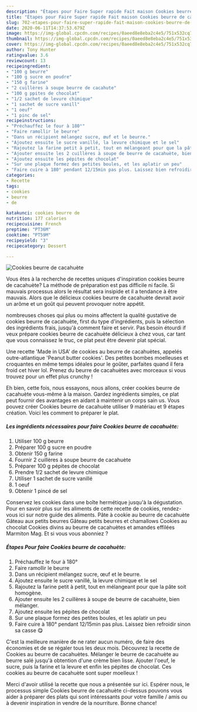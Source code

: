 ```yaml
---
description: "Étapes pour Faire Super rapide Fait maison Cookies beurre de cacahuète"
title: "Étapes pour Faire Super rapide Fait maison Cookies beurre de cacahuète"
slug: 702-etapes-pour-faire-super-rapide-fait-maison-cookies-beurre-de-cacahuete
date: 2020-06-11T14:37:53.679Z
image: https://img-global.cpcdn.com/recipes/0aeed8e8eba2c4e5/751x532cq70/cookies-beurre-de-cacahuete-photo-principale-de-la-recette.jpg
thumbnail: https://img-global.cpcdn.com/recipes/0aeed8e8eba2c4e5/751x532cq70/cookies-beurre-de-cacahuete-photo-principale-de-la-recette.jpg
cover: https://img-global.cpcdn.com/recipes/0aeed8e8eba2c4e5/751x532cq70/cookies-beurre-de-cacahuete-photo-principale-de-la-recette.jpg
author: Tony Hunter
ratingvalue: 3.6
reviewcount: 13
recipeingredient:
- "100 g beurre"
- "100 g sucre en poudre"
- "150 g farine"
- "2 cuillères à soupe beurre de cacahute"
- "100 g ppites de chocolat"
- "1/2 sachet de levure chimique"
- "1 sachet de sucre vanill"
- "1 oeuf"
- "1 pinc de sel"
recipeinstructions:
- "Préchauffez le four à 180°"
- "Faire ramollir le beurre"
- "Dans un récipient mélangez sucre, œuf et le beurre."
- "Ajoutez ensuite le sucre vanillé, la levure chimique et le sel"
- "Rajoutez la farine petit à petit, tout en mélangeant pour que la pâte soit homogène."
- "Ajouter ensuite les 2 cuillères à soupe de beurre de cacahuète, bien mélanger."
- "Ajoutez ensuite les pépites de chocolat"
- "Sur une plaque formez des petites boules, et les aplatir un peu"
- "Faire cuire à 180° pendant 12/15min pas plus. Laissez bien refroidir sinon sa casse 😋"
categories:
- Recette
tags:
- cookies
- beurre
- de

katakunci: cookies beurre de 
nutrition: 177 calories
recipecuisine: French
preptime: "PT36M"
cooktime: "PT59M"
recipeyield: "3"
recipecategory: Dessert

---
```



![Cookies beurre de cacahuète](https://img-global.cpcdn.com/recipes/0aeed8e8eba2c4e5/751x532cq70/cookies-beurre-de-cacahuete-photo-principale-de-la-recette.jpg)

Vous êtes à la recherche de recettes uniques d'inspiration cookies beurre de cacahuète? La méthode de préparation est pas difficile ni facile. Si mauvais processus alors le résultat sera insipide et il a tendance à être mauvais. Alors que le délicieux cookies beurre de cacahuète devrait avoir un arôme et un goût qui peuvent provoquer notre appétit.

nombreuses choses qui plus ou moins affectent la qualité gustative de cookies beurre de cacahuète, first du type d'ingrédients, puis la sélection des ingrédients frais, jusqu'à comment faire et servir. Pas besoin étourdi if veux prépare cookies beurre de cacahuète délicieux à chez vous, car tant que vous connaissez le truc, ce plat peut être devenir plat spécial.

Une recette &#39;Made in USA&#39; de cookies au beurre de cacahuètes, appelés outre-atlantique &#39;Peanut butter cookies&#39;. Des petites bombes moelleuses et croquantes en même temps idéales pour le goûter, parfaites quand il fera froid cet hiver lol. Prenez du beurre de cacahuètes avec morceaux si vous trouvez pour un effet plus crunchy !


Eh bien, cette fois, nous essayons, nous allons, créer cookies beurre de cacahuète vous-même à la maison. Gardez ingrédients simples, ce plat peut fournir des avantages en aidant à maintenir un corps sain us. Vous pouvez créer Cookies beurre de cacahuète utiliser 9 matériau et 9 étapes création. Voici les comment to préparer le plat.

<!--inarticleads1-->

##### Les ingrédients nécessaires pour faire Cookies beurre de cacahuète:

1. Utiliser 100 g beurre
1. Préparer 100 g sucre en poudre
1. Obtenir 150 g farine
1. Fournir 2 cuillères à soupe beurre de cacahuète
1. Préparer 100 g pépites de chocolat
1. Prendre 1/2 sachet de levure chimique
1. Utiliser 1 sachet de sucre vanillé
1.  1 oeuf
1. Obtenir 1 pincé de sel


Conservez les cookies dans une boîte hermétique jusqu&#39;à la dégustation. Pour en savoir plus sur les aliments de cette recette de cookies, rendez-vous ici sur notre guide des aliments. Pâte à cookie au beurre de cacahuète Gâteau aux petits beurres Gâteau petits beurres et chamallows Cookies au chocolat Cookies divins au beurre de cacahuètes et amandes effilées Marmiton Mag. Et si vous vous abonniez ? 

<!--inarticleads2-->

##### Étapes Pour faire Cookies beurre de cacahuète:

1. Préchauffez le four à 180°
1. Faire ramollir le beurre
1. Dans un récipient mélangez sucre, œuf et le beurre.
1. Ajoutez ensuite le sucre vanillé, la levure chimique et le sel
1. Rajoutez la farine petit à petit, tout en mélangeant pour que la pâte soit homogène.
1. Ajouter ensuite les 2 cuillères à soupe de beurre de cacahuète, bien mélanger.
1. Ajoutez ensuite les pépites de chocolat
1. Sur une plaque formez des petites boules, et les aplatir un peu
1. Faire cuire à 180° pendant 12/15min pas plus. Laissez bien refroidir sinon sa casse 😋


C&#39;est la meilleure manière de ne rater aucun numéro, de faire des économies et de se régaler tous les deux mois. Découvrez la recette de Cookies au beurre de cacahuètes. Mélanger le beurre de cacahuète au beurre salé jusqu&#39;à obtention d&#39;une crème bien lisse. Ajouter l&#39;oeuf, le sucre, puis la farine et la levure et enfin les pépites de chocolat. Ces cookies au beurre de cacahuète sont super moelleux ! 


Merci d'avoir utilisé la recette que nous a présentée sur ici. Espérer nous, le processus simple Cookies beurre de cacahuète ci-dessus pouvons vous aider à préparer des plats qui sont intéressants pour votre famille / amis ou à devenir inspiration in vendre de la nourriture. Bonne chance!

